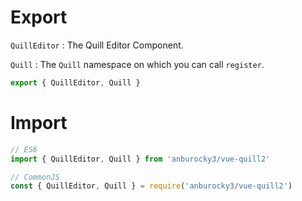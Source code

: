 # Export

`QuillEditor` : The Quill Editor Component.

`Quill` : The `Quill` namespace on which you can call `register`.

```js
export { QuillEditor, Quill }
```

# Import

```javascript
// ES6
import { QuillEditor, Quill } from 'anburocky3/vue-quill2'

// CommonJS
const { QuillEditor, Quill } = require('anburocky3/vue-quill2')
```
